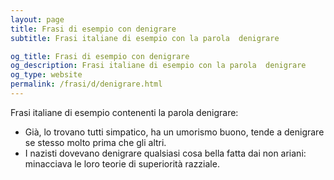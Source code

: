 ```yaml
---
layout: page
title: Frasi di esempio con denigrare 
subtitle: Frasi italiane di esempio con la parola  denigrare

og_title: Frasi di esempio con denigrare 
og_description: Frasi italiane di esempio con la parola  denigrare
og_type: website
permalink: /frasi/d/denigrare.html
---
```


Frasi italiane di esempio contenenti la parola denigrare:


- Già, lo trovano tutti simpatico, ha un umorismo buono, tende a denigrare se stesso molto prima che gli altri.
- I nazisti dovevano denigrare qualsiasi cosa bella fatta dai non ariani: minacciava le loro teorie di superiorità razziale.
